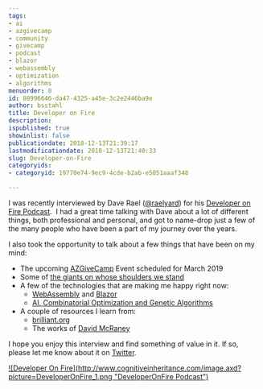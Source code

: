 ```yaml
---
tags:
- ai
- azgivecamp
- community
- givecamp
- podcast
- blazor
- webassembly
- optimization
- algorithms
menuorder: 0
id: 88996646-da47-4325-a45e-3c2e2446ba9e
author: bsstahl
title: Developer on Fire
description: 
ispublished: true
showinlist: false
publicationdate: 2018-12-13T21:39:17
lastmodificationdate: 2018-12-13T21:40:33
slug: Developer-on-Fire
categoryids:
- categoryid: 19770e74-9ec9-4cde-b2ab-e5051aaaf348

---
```


I was recently interviewed by Dave Rael ([@raelyard](https://twitter.com/raelyard)) for his [Developer on Fire Podcast](https://t.co/jhLI82mfia).  I had a great time talking with Dave about a lot of different things, both professional and personal, and got to name-drop just a few of the many people who have been a part of my journey over the years.

I also took the opportunity to talk about a few things that have been on my mind:

- The upcoming [AZGiveCamp](http://meetup.com/azigivecamp) Event scheduled for March 2019
- Some of [the giants on whose shoulders we stand](https://twitter.com/bsstahl/status/878043411923599360)
- A few of the technologies that are making me happy right now:
    - [WebAssembly](https://webassembly.org/) and [Blazor](https://blazor.net/)
    - [AI, Combinatorial Optimization and Genetic Algorithms](http://www.cognitiveinheritance.com/?tag=/ai)
- A couple of resources I learn from:
    - [brilliant.org](https://brilliant.org)
    - The works of [David McRaney](http://davidmcraney.com/)


I hope you enjoy this interview and find something of value in it. If so, please let me know about it on [Twitter](http://twitter.com/bsstahl).

[!\[Developer On Fire\](http://www.cognitiveinheritance.com/image.axd?picture=DeveloperOnFire_1.png "DeveloperOnFire Podcast")](https://developeronfire.com/podcast/episode-399-barry-stahl-optimizing-impact)


